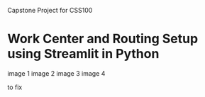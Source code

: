 Capstone Project for CSS100

# Work Center and Routing Setup using Streamlit in Python

image 1
image 2
image 3
image 4

to fix
